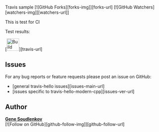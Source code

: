 Travis sample [![GitHub Forks][forks-img]][forks-url] [![GitHub Watchers][watchers-img]][watchers-url]]


This is test for CI

Test results:

[<img alt="Build Status" src="https://travis-ci.org/sgenie68/ci_test.svg?branch=master" height="40">][travis-url]

Issues
------
For any bug reports or feature requests
please post an issue on GitHub:

* [general travis-hello issues][issues-main-url]
* [issues specific to travis-hello-modern-cpp][issues-ver-url]

Author
------
[**Gene Soudlenkov**](https://googlei.com/)
<br/>
[![Follow on GitHub][github-follow-img]][github-follow-url]
<br/>
